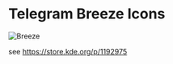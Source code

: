 # Telegram Breeze Icons

![Breeze](https://cn.opendesktop.org/img/0/2/9/6/8ddd8c19de955755c4df2deb84283b0be1a1.png)

see https://store.kde.org/p/1192975
